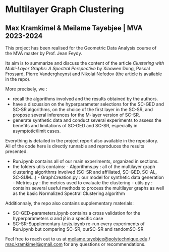 # Multilayer Graph Clustering
## Max Kramkimel & Meilame Tayebjee | MVA 2023-2024

This project has been realised for the Geometric Data Analysis course of the MVA master by Prof. Jean Feydy.

Its aim is to summarize and discuss the content of the article _Clustering with Multi-Layer Graphs: A Spectral Perspective_ by Xiaowen Dong, Pascal Frossard,
Pierre Vandergheynst and Nikolai Nefedov (the article is available in the repo).

More precisely, we :
- recall the algorithms involved and the results obtained by the authors.
- have a discussion on the hyperparameter selections for the SC-GED and SC-SR algorithms, on the choice of the first layer in the SC-SR, and propose several inferences for the M-layer version of SC-SR.
- generate synthetic data and conduct several experiments to assess the benefits and limitations of SC-GED and SC-SR, especially in asymptotic/limit cases.

Everything is detailed in the project report also available in the repository. All of the code here is directly runnable and reproduces the results presented.


- Run.ipynb contains all of our main experiments, organized in sections.
- the folders utils contains:
      - Algorithms.py : all of the multilayer graph clustering algorithms involved (SC-SR and affiliated, SC-GED, SC-AL, SC-SUM...)
      - GraphCreation.py : our model for synthetic data generation
      - Metrics.py : the metrics used to evaluate the clustering
      - utils.py : contains several useful methods to process the multilayer graphs as well as the basic Normalized Spectral Clustering algorithm

Additionnaly, the repo also contains supplementary materials:
- SC-GED-parameters.ipynb contains a cross validation for the hyperparameters $\alpha$ and $\beta$ in a specific case
- SC-SR-Supplementary-tests.ipynb re-run every experiments of Run.ipynb but comparing SC-SR, ourSC-SR and randomSC-SR

Feel free to reach out to us at meilame.tayebjee@polytechnique.edu / max.kramkimel@gmail.com for any questions or recommendations.


